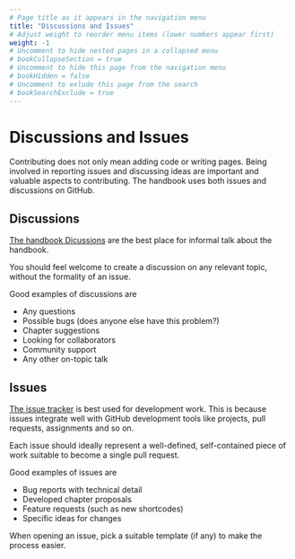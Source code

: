 ```yaml
---
# Page title as it appears in the navigation menu
title: "Discussions and Issues"
# Adjust weight to reorder menu items (lower numbers appear first)
weight: -1
# Uncomment to hide nested pages in a collapsed menu
# bookCollapseSection = true
# Uncomment to hide this page from the navigation menu
# bookHidden = false
# Uncomment to exlude this page from the search
# bookSearchExclude = true
---
```


# Discussions and Issues

Contributing does not only mean adding code or writing pages. Being involved in
reporting issues and discussing ideas are important and valuable aspects to
contributing. The handbook uses both issues and discussions on GitHub.

## Discussions

[The handbook
Dicussions](https://github.com/alan-turing-institute/REG-handbook/discussions)
are the best place for informal talk about the handbook.

You should feel welcome to create a discussion on any relevant topic, without
the formality of an issue.

Good examples of discussions are

- Any questions
- Possible bugs (does anyone else have this problem?)
- Chapter suggestions
- Looking for collaborators
- Community support
- Any other on-topic talk

## Issues

[The issue
tracker](https://github.com/alan-turing-institute/REG-handbook/issues) is best
used for development work. This is because issues integrate well with GitHub
development tools like projects, pull requests, assignments and so on.

Each issue should ideally represent a well-defined,
self-contained piece of work suitable to become a single pull request.

Good examples of issues are

- Bug reports with technical detail
- Developed chapter proposals
- Feature requests (such as new shortcodes)
- Specific ideas for changes

When opening an issue, pick a suitable template (if any) to make the process
easier.
